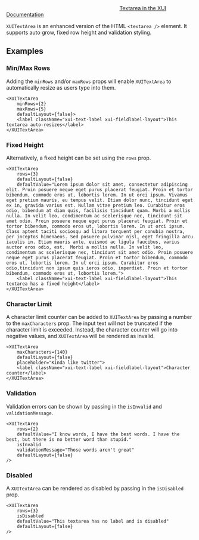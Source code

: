 <div class="xui-margin-vertical">
	<div>
		<svg focusable="false" class="xui-icon xui-icon-inline xui-icon-large xui-icon-color-blue"> <use xlink:href="#xui-icon-bookmark" role="presentation"/></svg>
		<span><a href="../section-forms.html#forms-4">Textarea in the XUI Documentation</a></span>
	</div>
</div>

`XUITextArea` is an enhanced version of the HTML `<textarea />` element. It supports auto grow, fixed row height and validation styling.

## Examples

### Min/Max Rows

Adding the `minRows` and/or `maxRows` props will enable `XUITextArea` to automatically resize as users type into them.

```
<XUITextArea
	minRows={2}
	maxRows={5}
	defaultLayout={false}>
	<label className="xui-text-label xui-fieldlabel-layout">This textarea auto-resizes</label>
</XUITextArea>
```
### Fixed Height

Alternatively, a fixed height can be set using the `rows` prop.

```
<XUITextArea
	rows={3}
	defaultLayout={false}
	defaultValue="Lorem ipsum dolor sit amet, consectetur adipiscing elit. Proin posuere neque eget purus placerat feugiat. Proin et tortor bibendum, commodo eros ut, lobortis lorem. In ut orci ipsum. Vivamus eget pretium mauris, eu tempus velit. Etiam dolor nunc, tincidunt eget ex in, gravida varius est. Nullam vitae pretium leo. Curabitur eros odio, bibendum at diam quis, facilisis tincidunt quam. Morbi a mollis nulla. In velit leo, condimentum ac scelerisque nec, tincidunt sit amet odio. Proin posuere neque eget purus placerat feugiat. Proin et tortor bibendum, commodo eros ut, lobortis lorem. In ut orci ipsum. Class aptent taciti sociosqu ad litora torquent per conubia nostra, per inceptos himenaeos. Sed posuere pulvinar nisl, eget fringilla arcu iaculis in. Etiam mauris ante, euismod ac ligula faucibus, varius auctor eros odio, est.  Morbi a mollis nulla. In velit leo, condimentum ac scelerisque nec, tincidunt sit amet odio. Proin posuere neque eget purus placerat feugiat. Proin et tortor bibendum, commodo eros ut, lobortis lorem. In ut orci ipsum. Curabitur eros odio,tincidunt non ipsum quis ieros odio, imperdiet. Proin et tortor bibendum, commodo eros ut, lobortis lorem.">
	<label className="xui-text-label xui-fieldlabel-layout">This textarea has a fixed height</label>
</XUITextArea>
```
### Character Limit

A character limit counter can be added to `XUITextArea` by passing a number to the `maxCharacters` prop. The input text will not be truncated if the character limit is exceeded. Instead, the character counter will go into negative values, and `XUITextArea` will be rendered as invalid.

```
<XUITextArea
	maxCharacters={140}
	defaultLayout={false}
	placeholder="Kinda like twitter">
	<label className="xui-text-label xui-fieldlabel-layout">Character counter</label>
</XUITextArea>
```
### Validation

Validation errors can be shown by passing in the `isInvalid` and `validationMessage`.

```
<XUITextArea
	rows={2}
	defaultValue="I know words, I have the best words. I have the best, but there is no better word than stupid."
	isInvalid
	validationMessage="Those words aren't great"
	defaultLayout={false}
/>
```
### Disabled

A `XUITextArea` can be rendered as disabled by passing in the `isDisabled` prop.

```
<XUITextArea
	rows={3}
	isDisabled
	defaultValue="This textarea has no label and is disabled"
	defaultLayout={false}
/>
```
